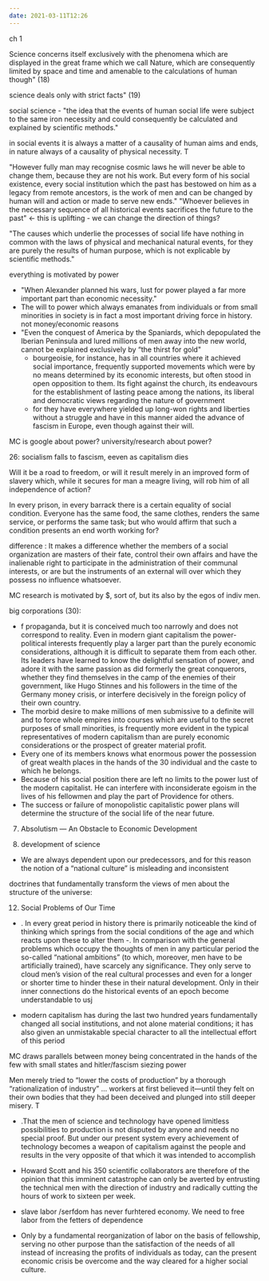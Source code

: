 ```yaml
---
date: 2021-03-11T12:26
---
```


ch 1

Science concerns itself exclusively with the
phenomena which are displayed in the great frame which we call Nature, which are consequently
limited by space and time and amenable to the calculations of human though" (18)

science deals only with strict facts" (19)

social science - "the idea that the events of human social life were subject to the
same iron necessity and could consequently be calculated and explained by scientific methods."

in social events it is always a matter of a causality of human
aims and ends, in nature always of a causality of physical necessity. T

"However fully man may recognise cosmic laws he will never be able to change them, because
they are not his work. But every form of his social existence, every social institution which the
past has bestowed on him as a legacy from remote ancestors, is the work of men and can be
changed by human will and action or made to serve new ends."
"Whoever believes in the necessary sequence of all historical events sacrifices the future to the past" <- this is uplifting - we can change the direction of things?

"The causes which underlie the processes of social life have
nothing in common with the laws of physical and mechanical natural events, for they are purely
the results of human purpose, which is not explicable by scientific methods."

everything is motivated by power 
- "When Alexander planned his wars, lust for power played a far more important part than economic necessity."
- The will to power which always emanates from individuals or from small minorities in society is in fact a most important driving force in history.
not money/economic reasons
- "Even the conquest of America by the Spaniards, which depopulated the Iberian Peninsula and lured millions of men away into the new world, cannot be explained exclusively by “the thirst for gold"
    - bourgeoisie, for instance, has in all countries where it achieved social importance, frequently supported movements which were by no means determined by its economic interests, but often stood in open opposition to them. Its fight against the church, its endeavours for the establishment of lasting peace among the nations, its liberal and democratic views regarding the nature of government
    - for they have everywhere yielded up long-won rights and liberties without a struggle and have in this manner aided the advance of fascism in Europe, even though against their will.

MC is google about power? university/research about power?

26:
socialism falls to fascism, eeven as capitalism dies

Will it be a road to freedom, or will it result merely in an improved form of slavery which,
while it secures for man a meagre living, will rob him of all independence of action? 

In every prison, in every barrack there is a certain equality
of social condition. Everyone has the same food, the same clothes, renders the same service,
or performs the same task; but who would affirm that such a condition presents an end worth
working for?

difference : It makes a difference whether the members of a social organization are masters of their fate,
control their own affairs and have the inalienable right to participate in the administration of
their communal interests, or are but the instruments of an external will over which they possess
no influence whatsoever.

MC research is motivated by $, sort of, but its also by the egos of indiv men.

big corporations (30):
- f propaganda, but it is conceived much too narrowly and does not correspond to reality. Even in modern giant capitalism the power-political interests frequently play a larger part than the purely economic considerations, although it is difficult to separate them from each other. Its leaders have learned to know the delightful sensation of power, and adore it with the same passion as did formerly the great conquerors, whether they find themselves in the camp of the enemies of their government, like Hugo Stinnes and his followers in the time of the Germany money crisis, or interfere decisively in the foreign policy of their own country.
- The morbid desire to make millions of men submissive to a definite will and to force whole empires into courses which are useful to the secret purposes of small minorities, is frequently more evident in the typical representatives of modern capitalism than are purely economic considerations or the prospect of greater material profit.
- Every one of its members knows what enormous power the possession of great wealth places in the hands of the 30 individual and the caste to which he belongs.
-  Because of his social position there are left no limits to the power lust of the modern capitalist. He can interfere with inconsiderate egoism in the lives of his fellowmen and play the part of Providence for others.
- The success or failure of monopolistic capitalistic power plans will determine the structure of the social life of the near future.


7. Absolutism — An Obstacle to Economic Development

9. development of science
- We are always dependent upon our predecessors, and for this reason the notion of a “national culture” is misleading and inconsistent

doctrines that fundamentally transform the views of men about the structure of the universe:
 
12. Social Problems of Our Time
- . In every great period in history there is primarily noticeable the kind of thinking which springs from the social conditions of the age and which reacts upon these to alter them
-. In comparison with the general problems which occupy the thoughts of men
in any particular period the so-called “national ambitions” (to which, moreover, men have to
be artificially trained), have scarcely any significance. They only serve to cloud men’s vision of
the real cultural processes and even for a longer or shorter time to hinder these in their natural
development. Only in their inner connections do the historical events of an epoch become understandable to usj

- modern capitalism has during the last two hundred years fundamentally changed all social institutions, and not alone material conditions; it has also given an unmistakable special character to all the intellectual effort of this period

MC draws parallels between money being concentrated in the hands of the few with small states and hitler/fascism siezing power

Men merely tried to “lower the costs of production” by a thorough “rationalization of industry”  ... workers at first believed it—until they felt on their own bodies that they had been deceived and
plunged into still deeper misery. T

- .That the men of science and technology have opened limitless possibilities to production is not disputed by anyone and needs no special proof. But under our present system every achievement of technology becomes a weapon of capitalism against the people and results in the very opposite of that which it was intended to accomplish

- Howard Scott and his 350 scientific collaborators are therefore of the opinion that this imminent catastrophe can only be averted by entrusting the technical men with the direction of industry and radically cutting the hours of work to sixteen per week.

- slave labor /serfdom has never furhtered economy. We need to free labor from the fetters of dependence

- Only by a fundamental reorganization of labor on the basis of fellowship, serving no other purpose than the satisfaction of the needs of all instead of increasing the profits of individuals as today, can the present economic crisis be overcome and the way cleared for a higher social culture.